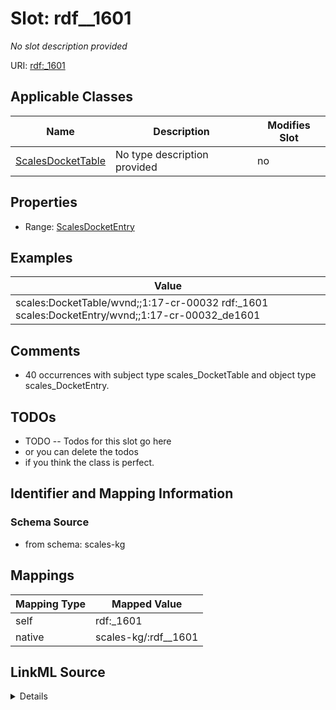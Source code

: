 

# Slot: rdf__1601


_No slot description provided_





URI: [rdf:_1601](http://www.w3.org/1999/02/22-rdf-syntax-ns#_1601)



<!-- no inheritance hierarchy -->





## Applicable Classes

| Name | Description | Modifies Slot |
| --- | --- | --- |
| [ScalesDocketTable](../classes/ScalesDocketTable.md) | No type description provided |  no  |







## Properties

* Range: [ScalesDocketEntry](../classes/ScalesDocketEntry.md)






## Examples

| Value |
| --- |
| scales:DocketTable/wvnd;;1:17-cr-00032 rdf:_1601 scales:DocketEntry/wvnd;;1:17-cr-00032_de1601 |

## Comments

* 40 occurrences with subject type scales_DocketTable and object type scales_DocketEntry.

## TODOs

* TODO -- Todos for this slot go here
* or you can delete the todos
* if you think the class is perfect.

## Identifier and Mapping Information







### Schema Source


* from schema: scales-kg




## Mappings

| Mapping Type | Mapped Value |
| ---  | ---  |
| self | rdf:_1601 |
| native | scales-kg/:rdf__1601 |




## LinkML Source

<details>
```yaml
name: rdf__1601
description: No slot description provided
todos:
- TODO -- Todos for this slot go here
- or you can delete the todos
- if you think the class is perfect.
comments:
- 40 occurrences with subject type scales_DocketTable and object type scales_DocketEntry.
examples:
- value: scales:DocketTable/wvnd;;1:17-cr-00032 rdf:_1601 scales:DocketEntry/wvnd;;1:17-cr-00032_de1601
from_schema: scales-kg
rank: 1000
slot_uri: rdf:_1601
alias: rdf__1601
domain_of:
- scales_DocketTable
range: scales_DocketEntry

```
</details>